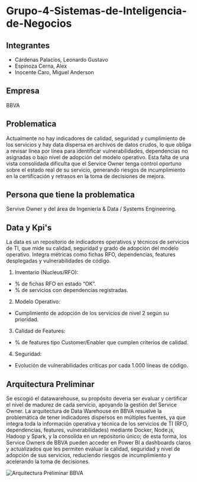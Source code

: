 # Grupo-4-Sistemas-de-Inteligencia-de-Negocios

## Integrantes
- Cárdenas Palacios, Leonardo Gustavo
- Espinoza Cerna, Alex
- Inocente Caro, Miguel Anderson

## Empresa
BBVA

## Problematica
Actualmente no hay indicadores de calidad, seguridad y cumplimiento de los servicios y hay data dispersa en archivos de datos crudos, lo que obliga a revisar línea por línea para identificar vulnerabilidades, dependencias no asignadas o bajo nivel de adopción del modelo operativo. Esta falta de una vista consolidada dificulta que el Service Owner tenga control oportuno sobre el estado real de su servicio, generando riesgos de incumplimiento en la certificación y retrasos en la toma de decisiones de mejora.

## Persona que tiene la problematica
Servive Owner y del área de Ingeniería & Data / Systems Engineering.

## Data y Kpi's
La data es un repositorio de indicadores operativos y técnicos de servicios de TI, que mide su calidad, seguridad y grado de adopción del modelo operativo. Integra métricas como fichas RFO, dependencias, features desplegadas y vulnerabilidades de código. 

1. Inventario (Nucleus/RFO):
- % de fichas RFO en estado “OK”.
- % de servicios con dependencias registradas.

2. Modelo Operativo:
- Cumplimiento de adopción de los servicios de nivel 2 según su prioridad.

3. Calidad de Features:
- % de features tipo Customer/Enabler que cumplen criterios de calidad.

4. Seguridad:
- Evolución de vulnerabilidades críticas por cada 1.000 líneas de código.

## Arquitectura Preliminar
Se escogió el datawarehouse, su propósito deveria ser evaluar y certificar el nivel de madurez de cada servicio, apoyando la gestión del Service Owner.
La arquitectura de Data Warehouse en BBVA resuelve la problemática de tener indicadores dispersos en múltiples fuentes, ya que integra toda la información operativa y técnica de los servicios de TI (RFO, dependencias, features, vulnerabilidades) mediante Docker, Node.js, Hadoop y Spark, y la consolida en un repositorio único; de esta forma, los Service Owners de BBVA pueden acceder en Power BI a dashboards claros y actualizados que les permiten evaluar la calidad, seguridad y nivel de adopción de sus servicios, reduciendo riesgos de incumplimiento y acelerando la toma de decisiones.

![Arquitectura Preliminar BBVA](https://github.com/user-attachments/assets/012e533d-e688-4041-bf63-084e7327ae14)




